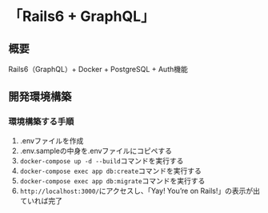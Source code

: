 # 「Rails6 + GraphQL」
## 概要
Rails6（GraphQL）+ Docker + PostgreSQL + Auth機能
    
## 開発環境構築
### 環境構築する手順
1. .envファイルを作成
2. .env.sampleの中身を.envファイルにコピペする
3. `docker-compose up -d --build`コマンドを実行する
4. `docker-compose exec app db:create`コマンドを実行する
5. `docker-compose exec app db:migrate`コマンドを実行する
6. `http://localhost:3000/`にアクセスし、「Yay! You’re on Rails!」の表示が出ていれば完了